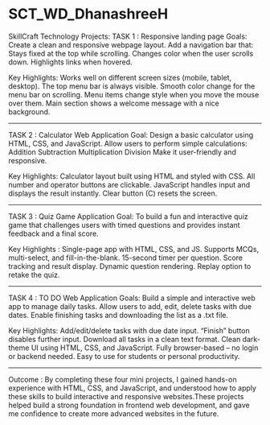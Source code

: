 # SCT_WD_DhanashreeH
SkillCraft Technology Projects:
TASK 1 : Responsive landing page 
Goals:
Create a clean and responsive webpage layout.
Add a navigation bar that:
Stays fixed at the top while scrolling.
Changes color when the user scrolls down.
Highlights links when hovered.

Key Highlights:
Works well on different screen sizes (mobile, tablet, desktop).
The top menu bar is always visible.
Smooth color change for the menu bar on scrolling.
Menu items change style when you move the mouse over them.
Main section shows a welcome message with a nice background.
_____________________________________________________________________________________________________________________________________________________________________________________________________________________

TASK 2 : Calculator Web Application
Goal:
Design a basic calculator using HTML, CSS, and JavaScript.
Allow users to perform simple calculations:
Addition
Subtraction
Multiplication
Division
Make it user-friendly and responsive.

Key Highlights:
Calculator layout built using HTML and styled with CSS.
All number and operator buttons are clickable.
JavaScript handles input and displays the result instantly.
Clear button (C) resets the screen.
_____________________________________________________________________________________________________________________________________________________________________________________________________________________

TASK 3 : Quiz Game Application
Goal:
To build a fun and interactive quiz game that challenges users with timed questions and provides instant feedback and a final score.

Key Highlights :
Single-page app with HTML, CSS, and JS.
Supports MCQs, multi-select, and fill-in-the-blank.
15-second timer per question.
Score tracking and result display.
Dynamic question rendering.
Replay option to retake the quiz.
_____________________________________________________________________________________________________________________________________________________________________________________________________________________

TASK 4 : TO DO Web Application 
Goals:
Build a simple and interactive web app to manage daily tasks.
Allow users to add, edit, delete tasks with due dates.
Enable finishing tasks and downloading the list as a .txt file.

Key Highlights:
Add/edit/delete tasks with due date input.
“Finish” button disables further input.
Download all tasks in a clean text format.
Clean dark-theme UI using HTML, CSS, and JavaScript.
Fully browser-based – no login or backend needed.
Easy to use for students or personal productivity.
_____________________________________________________________________________________________________________________________________________________________________________________________________________________
Outcome :
By completing these four mini projects, I gained hands-on experience with HTML, CSS, and JavaScript, and understood how to apply these skills to build interactive and responsive websites.These projects helped build a strong foundation in frontend web development, and gave me confidence to create more advanced websites in the future.

 
